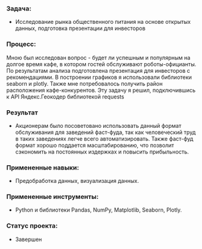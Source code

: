 ### Задача:
- Исследование рынка общественного питания на основе открытых данных, подготовка презентации для инвесторов 
### Процесс:
Мною был исследован вопрос - будет ли успешным и популярным на долгое время кафе, в
котором гостей обслуживают роботы-официанты. По результатам анализа подготовлена
презентация для инвесторов с рекомендациями. В построении графиков я использовали
библиотеки seaborn и plotly. Также мне потребовалось получить район расположения
кафе-конкурентов. Эту задачу я решил, подключившись к API Яндекс.Геокодер
библиотекой requests
### Результат
- Акционерам было посоветовано использовать данный формат обслуживания для заведений фаст-фуда, так как человеческий труд в таких заведениях легче всего автоматизировать. Также фаст-фуд формат хорошо поддается масштабированию, что позволит сэкономить на постоянных издержках и повысить прибыльность. 
### Примененные навыки: 
- Предобработка данных, визуализация данных.
### Примененные инструменты: 
- Python и библиотеки Pandas, NumPy, Matplotlib, Seaborn, Plotly.
### Статус проекта:
- Завершен
